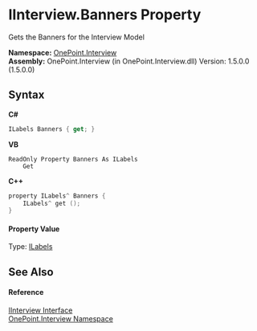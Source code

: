 # IInterview.Banners Property 
 

Gets the Banners for the Interview Model

**Namespace:**&nbsp;<a href="N_OnePoint_Interview">OnePoint.Interview</a><br />**Assembly:**&nbsp;OnePoint.Interview (in OnePoint.Interview.dll) Version: 1.5.0.0 (1.5.0.0)

## Syntax

**C#**<br />
``` C#
ILabels Banners { get; }
```

**VB**<br />
``` VB
ReadOnly Property Banners As ILabels
	Get
```

**C++**<br />
``` C++
property ILabels^ Banners {
	ILabels^ get ();
}
```


#### Property Value
Type: <a href="T_OnePoint_Interview_ILabels">ILabels</a>

## See Also


#### Reference
<a href="T_OnePoint_Interview_IInterview">IInterview Interface</a><br /><a href="N_OnePoint_Interview">OnePoint.Interview Namespace</a><br />